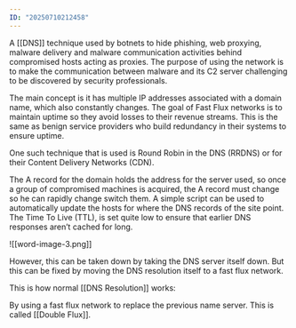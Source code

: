 ```yaml
---
ID: "20250710212458"
---
```

A [[DNS]] technique used by botnets to hide phishing, web proxying, malware delivery and malware communication activities behind compromised hosts acting as proxies. The purpose of using the network is to make the communication between malware and its C2 server challenging to be discovered by security professionals.

The main concept is it has multiple IP addresses associated with a domain name, which also constantly changes. The goal of Fast Flux networks is to maintain uptime so they avoid losses to their revenue streams. This is the same as benign service providers who build redundancy in their systems to ensure uptime.

One such technique that is used is Round Robin in the DNS (RRDNS) or for their Content Delivery Networks (CDN).

The A record for the domain holds the address for the server used, so once a group of compromised machines is acquired, the A record must change so he can rapidly change switch them. A simple script can be used to automatically update the hosts for where the DNS records of the site point. The Time To Live (TTL), is set quite low to ensure that earlier DNS responses aren’t cached for long.

![[word-image-3.png]]

However, this can be taken down by taking the DNS server itself down. But this can be fixed by moving the DNS resolution itself to a fast flux network. 

This is how normal [[DNS Resolution]] works:

By using a fast flux network to replace the previous name server. This is called [[Double Flux]].